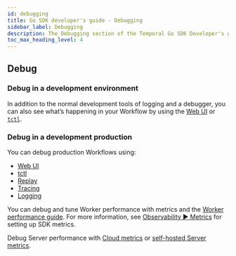 ```yaml
---
id: debugging
title: Go SDK developer's guide - Debugging
sidebar_label: Debugging
description: The Debugging section of the Temporal Go SDK Developer's guide covers the many ways to debug your application.
toc_max_heading_level: 4
---
```


<!-- THIS FILE IS GENERATED. DO NOT EDIT THIS FILE DIRECTLY -->

## Debug



### Debug in a development environment

In addition to the normal development tools of logging and a debugger, you can also see what’s happening in your Workflow by using the [Web UI](/web-ui) or [`tctl`](/tctl-v1).

### Debug in a development production

You can debug production Workflows using:

- [Web UI](/web-ui)
- [tctl](/tctl-v1)
- [Replay](#replay)
- [Tracing](/application-development/observability#tracing)
- [Logging](/application-development/observability#logging)

You can debug and tune Worker performance with metrics and the [Worker performance guide](/application-development/worker-performance). For more information, see [Observability ▶️ Metrics](/application-development/observability#metrics) for setting up SDK metrics.

Debug Server performance with [Cloud metrics](/cloud/how-to-monitor-temporal-cloud-metrics) or [self-hosted Server metrics](/server/production-deployment#scaling-and-metrics).

